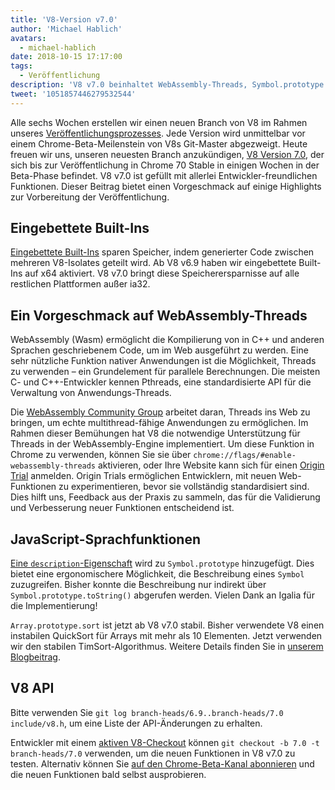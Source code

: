 ```yaml
---
title: 'V8-Version v7.0'
author: 'Michael Hablich'
avatars:
  - michael-hablich
date: 2018-10-15 17:17:00
tags:
  - Veröffentlichung
description: 'V8 v7.0 beinhaltet WebAssembly-Threads, Symbol.prototype.description und eingebettete Built-Ins auf weiteren Plattformen!'
tweet: '1051857446279532544'
---
```

Alle sechs Wochen erstellen wir einen neuen Branch von V8 im Rahmen unseres [Veröffentlichungsprozesses](/docs/release-process). Jede Version wird unmittelbar vor einem Chrome-Beta-Meilenstein von V8s Git-Master abgezweigt. Heute freuen wir uns, unseren neuesten Branch anzukündigen, [V8 Version 7.0](https://chromium.googlesource.com/v8/v8.git/+log/branch-heads/7.0), der sich bis zur Veröffentlichung in Chrome 70 Stable in einigen Wochen in der Beta-Phase befindet. V8 v7.0 ist gefüllt mit allerlei Entwickler-freundlichen Funktionen. Dieser Beitrag bietet einen Vorgeschmack auf einige Highlights zur Vorbereitung der Veröffentlichung.

<!--truncate-->
## Eingebettete Built-Ins

[Eingebettete Built-Ins](/blog/embedded-builtins) sparen Speicher, indem generierter Code zwischen mehreren V8-Isolates geteilt wird. Ab V8 v6.9 haben wir eingebettete Built-Ins auf x64 aktiviert. V8 v7.0 bringt diese Speicherersparnisse auf alle restlichen Plattformen außer ia32.

## Ein Vorgeschmack auf WebAssembly-Threads

WebAssembly (Wasm) ermöglicht die Kompilierung von in C++ und anderen Sprachen geschriebenem Code, um im Web ausgeführt zu werden. Eine sehr nützliche Funktion nativer Anwendungen ist die Möglichkeit, Threads zu verwenden – ein Grundelement für parallele Berechnungen. Die meisten C- und C++-Entwickler kennen Pthreads, eine standardisierte API für die Verwaltung von Anwendungs-Threads.

Die [WebAssembly Community Group](https://www.w3.org/community/webassembly/) arbeitet daran, Threads ins Web zu bringen, um echte multithread-fähige Anwendungen zu ermöglichen. Im Rahmen dieser Bemühungen hat V8 die notwendige Unterstützung für Threads in der WebAssembly-Engine implementiert. Um diese Funktion in Chrome zu verwenden, können Sie sie über `chrome://flags/#enable-webassembly-threads` aktivieren, oder Ihre Website kann sich für einen [Origin Trial](https://github.com/GoogleChrome/OriginTrials) anmelden. Origin Trials ermöglichen Entwicklern, mit neuen Web-Funktionen zu experimentieren, bevor sie vollständig standardisiert sind. Dies hilft uns, Feedback aus der Praxis zu sammeln, das für die Validierung und Verbesserung neuer Funktionen entscheidend ist.

## JavaScript-Sprachfunktionen

[Eine `description`-Eigenschaft](https://tc39.es/proposal-Symbol-description/) wird zu `Symbol.prototype` hinzugefügt. Dies bietet eine ergonomischere Möglichkeit, die Beschreibung eines `Symbol` zuzugreifen. Bisher konnte die Beschreibung nur indirekt über `Symbol.prototype.toString()` abgerufen werden. Vielen Dank an Igalia für die Implementierung!

`Array.prototype.sort` ist jetzt ab V8 v7.0 stabil. Bisher verwendete V8 einen instabilen QuickSort für Arrays mit mehr als 10 Elementen. Jetzt verwenden wir den stabilen TimSort-Algorithmus. Weitere Details finden Sie in [unserem Blogbeitrag](/blog/array-sort).

## V8 API

Bitte verwenden Sie `git log branch-heads/6.9..branch-heads/7.0 include/v8.h`, um eine Liste der API-Änderungen zu erhalten.

Entwickler mit einem [aktiven V8-Checkout](/docs/source-code#using-git) können `git checkout -b 7.0 -t branch-heads/7.0` verwenden, um die neuen Funktionen in V8 v7.0 zu testen. Alternativ können Sie [auf den Chrome-Beta-Kanal abonnieren](https://www.google.com/chrome/browser/beta.html) und die neuen Funktionen bald selbst ausprobieren.
